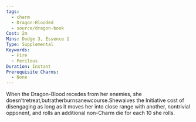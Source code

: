 ```yaml
---
tags:
  - charm
  - Dragon-Blooded
  - source/dragon-book
Cost: 2m
Mins: Dodge 3, Essence 1
Type: Supplemental
Keywords:
  - Fire
  - Perilous
Duration: Instant
Prerequisite Charms:
  - None
---
```

When the Dragon-Blood recedes from her enemies, she doesn’tretreat,butratherburnsanewcourse.Shewaives the Initiative cost of disengaging as long as it moves her into close range with another, nontrivial opponent, and rolls an additional non-Charm die for each 10 she rolls.